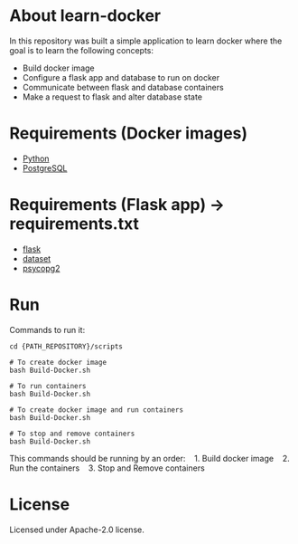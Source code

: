 # About learn-docker

In this repository was built a simple application to learn docker where the goal is to learn the following concepts:

- Build docker image
- Configure a flask app and database to run on docker
- Communicate between flask and database containers
- Make a request to flask and alter database state


# Requirements (Docker images)

- [Python](https://hub.docker.com/_/python)
- [PostgreSQL](https://hub.docker.com/_/postgres)


# Requirements (Flask app) -> requirements.txt

- [flask](https://pypi.org/project/Flask)
- [dataset](https://pypi.org/project/dataset)
- [psycopg2](https://pypi.org/project/psycopg2)


# Run

Commands to run it:

```
cd {PATH_REPOSITORY}/scripts

# To create docker image
bash Build-Docker.sh

# To run containers
bash Build-Docker.sh

# To create docker image and run containers
bash Build-Docker.sh

# To stop and remove containers
bash Build-Docker.sh
```

This commands should be running by an order:
    &nbsp;&nbsp;&nbsp;1. Build docker image
    &nbsp;&nbsp;&nbsp;2. Run the containers
    &nbsp;&nbsp;&nbsp;3. Stop and Remove containers


# License

Licensed under Apache-2.0 license.